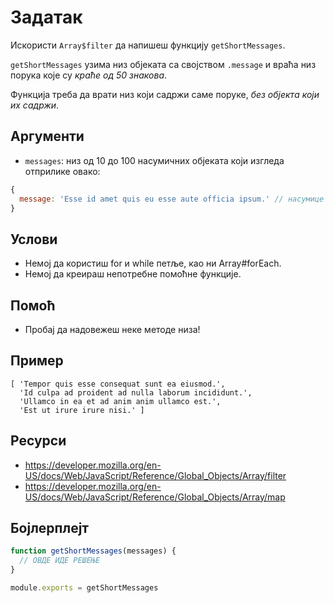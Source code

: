 # Задатак

Искористи `Array$filter` да напишеш функцију `getShortMessages`.

`getShortMessages` узима низ објеката са својством `.message` и враћа низ порука које су *краће од 50 знакова*.

Функција треба да врати низ који садржи саме поруке, *без објекта који их садржи*.

## Аргументи

* `messages`: низ од 10 до 100 насумичних објеката који изгледа отприлике овако:

```js
{
  message: 'Esse id amet quis eu esse aute officia ipsum.' // насумице генерисано
}
```

## Услови

* Немој да користиш for и while петље, као ни Array#forEach.
* Немој да креираш непотребне помоћне функције.

## Помоћ

* Пробај да надовежеш неке методе низа!

## Пример

```
[ 'Tempor quis esse consequat sunt ea eiusmod.',
  'Id culpa ad proident ad nulla laborum incididunt.',
  'Ullamco in ea et ad anim anim ullamco est.',
  'Est ut irure irure nisi.' ]
```

## Ресурси

* https://developer.mozilla.org/en-US/docs/Web/JavaScript/Reference/Global_Objects/Array/filter
* https://developer.mozilla.org/en-US/docs/Web/JavaScript/Reference/Global_Objects/Array/map

## Бојлерплејт

```js
function getShortMessages(messages) {
  // ОВДЕ ИДЕ РЕШЕЊЕ
}

module.exports = getShortMessages
```
